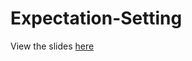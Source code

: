 # Expectation-Setting

View the slides [here](https://cdn.rawgit.com/mcallaghan/Expectation-Setting/master/Expectation-setting.html)
